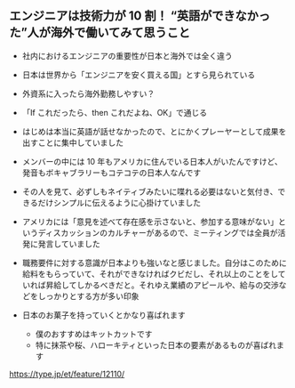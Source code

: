 ## エンジニアは技術力が 10 割！ “英語ができなかった”人が海外で働いてみて思うこと

- 社内におけるエンジニアの重要性が日本と海外では全く違う
- 日本は世界から「エンジニアを安く買える国」とすら見られている

- 外資系に入ったら海外勤務しやすい？

- 「If これだったら、then これだよね、OK」で通じる

- はじめは本当に英語が話せなかったので、とにかくプレーヤーとして成果を出すことに集中していました
- メンバーの中には 10 年もアメリカに住んでいる日本人がいたんですけど、発音もボキャブラリーもコテコテの日本人なんです
- その人を見て、必ずしもネイティブみたいに喋れる必要はないと気付き、できるだけシンプルに伝えるように心掛けていました

- アメリカには「意見を述べて存在感を示さないと、参加する意味がない」というディスカッションのカルチャーがあるので、ミーティングでは全員が活発に発言していました
- 職務要件に対する意識が日本よりも強いなと感じました。自分はこのために給料をもらっていて、それができなければクビだし、それ以上のことをしていれば昇給してしかるべきだと。それゆえ業績のアピールや、給与の交渉などをしっかりとする方が多い印象

- 日本のお菓子を持っていくとかなり喜ばれます
  - 僕のおすすめはキットカットです
  - 特に抹茶や桜、ハローキティといった日本の要素があるものが喜ばれます

https://type.jp/et/feature/12110/